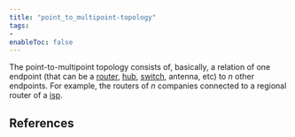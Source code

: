 ```yaml
---
title: "point_to_multipoint-topology"
tags:
- 
enableToc: false
---
```


The point-to-multipoint topology consists of, basically, a relation of one endpoint (that can be a [router](notes/router.md), [hub](notes/hub.md), [switch](notes/switch.md), antenna, etc) to $n$ other endpoints. For example, the routers of $n$ companies connected to a regional router of a [isp](notes/isp.md).

## References

